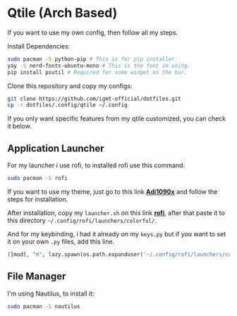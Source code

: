 # Qtile (Arch Based)
If you want to use my own config, then follow all my steps.

Install Dependencies:

```bash
sudo pacman -S python-pip # This is for pip installer.
yay -S nerd-fonts-ubuntu-mono # This is the font im using.
pip install psutil # Required for some widget on the bar.
```

Clone this repository and copy my configs:

```bash
git clone https://github.com/igmt-official/dotfiles.git
cp -r dotfiles/.config/qtile ~/.config
```

If you only want specific features from my qtile customized, you can check it below.

## Application Launcher

For my launcher i use rofi, to installed rofi use this command:

```bash
sudo pacman -S rofi
```

If you want to use my theme, just go to this link **[Adi1090x](https://github.com/adi1090x/rofi#installation)** and follow the steps for installation.

After installation, copy my ```launcher.sh``` on this link **[rofi](https://github.com/igmt-official/dotfiles/tree/main/config/.config/rofi/launchers/colorful)**,
after that paste it to this directory ```~/.config/rofi/launchers/colorful/```.

And for my keybinding, i had it already on my ```keys.py``` but if you want to set it on your own ```.py``` files, add this line.
```python
([mod], "m", lazy.spawn(os.path.expanduser('~/.config/rofi/launchers/colorful/launcher.sh'))),
```

## File Manager

I'm using Nautilus, to install it:

```bash
sudo pacman -S nautilus
```
